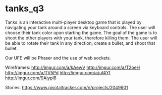 # tanks_q3

Tanks is an interactive multi-player desktop game that is played by navigating your tank around a screen via keyboard controls. The user will choose their tank color upon starting the game. The goal of the game is to shoot the other players with your tank, therefore killing them. The user will be able to rotate their tank in any direction, create a bullet, and shoot that bullet. 

Our UFE will be Phaser and the use of web sockets. 

Wireframes:
http://imgur.com/a/kAewV
http://imgur.com/a/T2oeH
http://imgur.com/a/TV5Pd
http://imgur.com/a/uf4Yf
http://imgur.com/9Aiypl6

Stories:
https://www.pivotaltracker.com/n/projects/2049601

